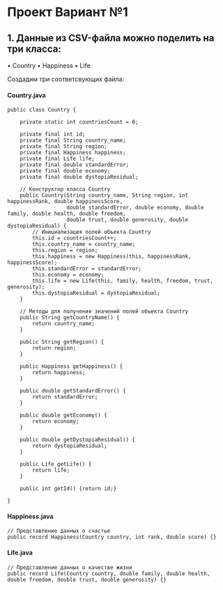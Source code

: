 # Проект Вариант №1

## 1. Данные из CSV-файла можно поделить на три класса:

• Country 
• Happiness 
• Life 

Создадим три соответсвующих файла:
#### Country.java


    public class Country {
    
        private static int countriesCount = 0;
    
        private final int id;
        private final String country_name;
        private final String region;
        private final Happiness happiness;
        private final Life life;
        private final double standardError;
        private final double economy;
        private final double dystopiaResidual;
    
        // Конструктор класса Country
        public Country(String country_name, String region, int happinessRank, double happinessScore,
                       double standardError, double economy, double family, double health, double freedom,
                       double trust, double generosity, double dystopiaResidual) {
            // Инициализация полей объекта Country
            this.id = countriesCount++;
            this.country_name = country_name;
            this.region = region;
            this.happiness = new Happiness(this, happinessRank, happinessScore);
            this.standardError = standardError;
            this.economy = economy;
            this.life = new Life(this, family, health, freedom, trust, generosity);
            this.dystopiaResidual = dystopiaResidual;
        }
    
        // Методы для получения значений полей объекта Country
        public String getCountryName() {
            return country_name;
        }
    
        public String getRegion() {
            return region;
        }
    
        public Happiness getHappiness() {
            return happiness;
        }
    
        public double getStandardError() {
            return standardError;
        }
    
        public double getEconomy() {
            return economy;
        }
    
        public double getDystopiaResidual() {
            return dystopiaResidual;
        }
    
        public Life getLife() {
            return life;
        }
    
        public int getId() {return id;}
    
    }


#### Happiness.java



    // Представление данных о счастье
    public record Happiness(Country country, int rank, double score) {}



#### Life.java



    // Представление данных о качестве жизни
    public record Life(Country country, double family, double health, double freedom, double trust, double generosity) {}


